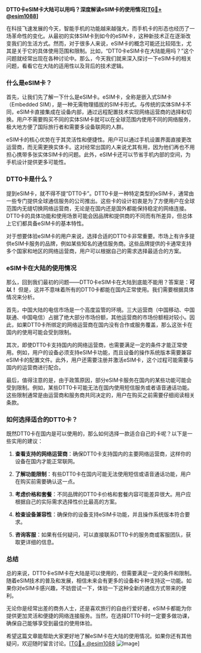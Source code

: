 **DTT0卡eSIM卡大陆可以用吗？深度解读eSIM卡的使用情况[[TG💪+ @esim1088](https://t.me/s/esim1088)]**

在科技飞速发展的今天，智能手机的功能越来越强大，而手机卡的形态也经历了一场革命性的变化。从最初的实体SIM卡到如今的eSIM卡，这种新技术正在逐渐改变我们的生活方式。然而，对于很多人来说，eSIM卡的概念可能还比较陌生，尤其是关于它的具体使用范围和限制。比如，“DTT0卡eSIM卡在大陆能用吗？”这个问题就经常出现在各种讨论中。那么，今天我们就来深入探讨一下eSIM卡的相关问题，看看它在大陆的适用性以及背后的技术逻辑。

### 什么是eSIM卡？

首先，让我们先了解一下什么是eSIM卡。eSIM卡，全称是嵌入式SIM卡（Embedded SIM），是一种无需物理插拔的SIM卡形式。与传统的实体SIM卡不同，eSIM卡直接集成在设备内部，通过远程配置技术实现网络运营商的选择和切换。用户不需要购买不同的实体SIM卡就可以在全球范围内使用不同的网络服务，极大地方便了国际旅行者和需要多设备联网的人群。

eSIM卡的核心优势在于其灵活性和便捷性。用户可以通过手机设置界面直接更改运营商，而无需更换实体卡。这对经常出国的人来说尤其有用，因为他们再也不用担心携带多张实体SIM卡的问题。此外，eSIM卡还可以节省手机内部的空间，为手机设计提供更多可能性。

### DTT0卡是什么？

提到eSIM卡，就不得不提“DTT0卡”。DTT0卡是一种特定类型的eSIM卡，通常由一些专门提供全球通信服务的公司推出。这些卡的设计初衷是为了方便用户在全球范围内无缝切换网络运营商，无论是在国内还是国外都能保持稳定的网络连接。DTT0卡的具体功能和使用场景可能会因品牌和提供商的不同而有所差异，但总体上它们都具备eSIM卡的基本特性。

对于想要体验eSIM卡的用户来说，选择合适的DTT0卡非常重要。市场上有许多提供eSIM卡服务的品牌，例如某些知名的通信服务商。这些品牌提供的卡通常支持多个国家和地区的网络运营商，用户可以根据自己的需求选择最适合的方案。

### eSIM卡在大陆的使用情况

那么，回到我们最初的问题——DTT0卡eSIM卡在大陆到底能不能用？答案是：**可以！** 但是，这并不意味着所有的DTT0卡都能在国内正常使用。我们需要根据具体情况来分析。

首先，中国大陆的电信市场是一个高度监管的环境。三大运营商（中国移动、中国联通、中国电信）占据了绝大部分市场份额，其他运营商的市场份额相对较小。因此，如果DTT0卡所绑定的网络运营商在国内没有合作或服务覆盖，那么这张卡在国内的使用可能会受到限制。

其次，即使DTT0卡支持国内的网络运营商，也需要满足一定的条件才能正常使用。例如，用户的设备必须支持eSIM卡功能，而且设备的操作系统版本需要兼容eSIM卡的配置文件。此外，用户还需要注册并激活eSIM卡，这个过程可能需要与国内的运营商进行配合。

最后，值得注意的是，由于政策原因，部分eSIM卡服务在国内的某些功能可能会受到限制。例如，某些DTT0卡可能无法在国内使用短信服务或者语音通话功能。这些限制通常是由运营商和服务商共同决定的，用户在购买之前需要仔细阅读相关条款。

### 如何选择适合的DTT0卡？

既然DTT0卡在国内是可以使用的，那么如何选择一款适合自己的卡呢？以下是一些实用的建议：

1. **查看支持的网络运营商**：确保DTT0卡支持国内的主要网络运营商，这样你的设备在国内才能正常联网。
   
2. **了解功能限制**：有些DTT0卡在国内可能无法使用短信或语音通话功能，用户在购买前需要确认这一点。

3. **考虑价格和套餐**：不同品牌的DTT0卡价格和套餐内容可能差异很大。用户应根据自己的实际需求选择性价比最高的方案。

4. **检查设备兼容性**：确保你的设备支持eSIM卡功能，并且操作系统版本符合要求。

5. **咨询客服**：如果有任何疑问，可以直接联系DTT0卡的服务商或客服团队，获取更详细的信息。

### 总结

总的来说，DTT0卡eSIM卡在大陆是可以使用的，但需要满足一定的条件和限制。随着eSIM技术的普及和发展，相信未来会有更多的设备和卡种支持这一功能。如果你对eSIM卡感兴趣，不妨尝试一下，体验一下这种全新的通信方式带来的便利。

无论你是经常出差的商务人士，还是喜欢旅行的自由行爱好者，eSIM卡都能为你提供更加灵活和便捷的网络连接服务。当然，在选择DTT0卡时一定要多做功课，确保自己能够享受到最佳的使用体验。

希望这篇文章能帮助大家更好地了解eSIM卡在大陆的使用情况。如果你还有其他疑问，欢迎随时留言讨论。[[TG💪+ @esim1088](https://t.me/s/esim1088) ![Image](https://i.postimg.cc/4NQfJmqS/Snipaste-2025-05-13-00-14-12.png)]